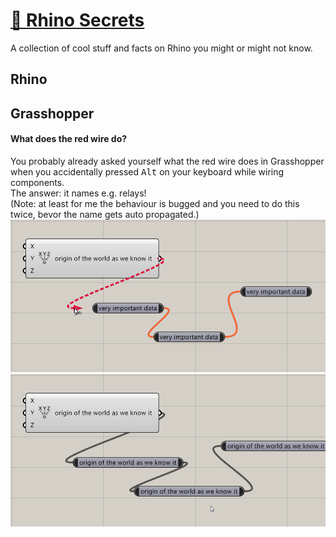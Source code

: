 # [🦏 Rhino Secrets](https://runxel.github.io/rhino-secrets/)
A collection of cool stuff and facts on Rhino you might or might not know.

## Rhino

## Grasshopper
#### What does the red wire do?
You probably already asked yourself what the red wire does in Grasshopper when you accidentally pressed <kbd>Alt</kbd> on your keyboard while wiring components.  
The answer: it names e.g. relays!  
(Note: at least for me the behaviour is bugged and you need to do this twice, bevor the name gets auto propagated.)
![red wiring](/img/red-wiring_1.png)
![red wiring](/img/red-wiring_2.png)
